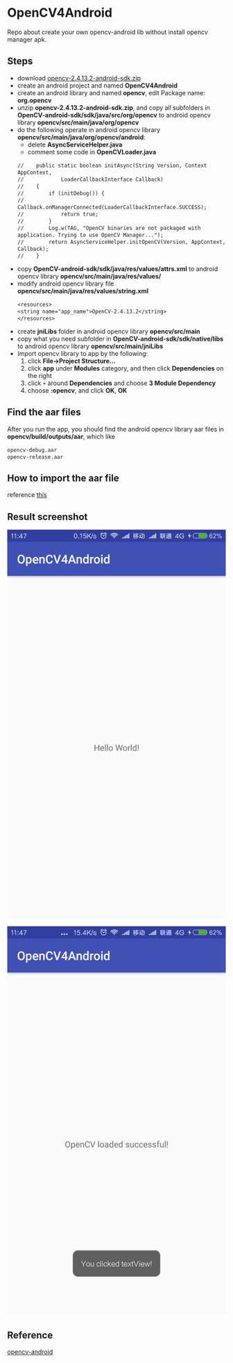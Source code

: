 # OpenCV4Android
Repo about create your own opencv-android lib without install opencv manager apk.

## Steps

- download [opencv-2.4.13.2-android-sdk.zip](https://sourceforge.net/projects/opencvlibrary/files/opencv-android/2.4.13/opencv-2.4.13.2-android-sdk.zip/download)
- create an android project and named **OpenCV4Android**
- create an android library and named **opencv**, edit Package name: **org.opencv**
- unzip **opencv-2.4.13.2-android-sdk.zip**, and copy all subfolders in **OpenCV-android-sdk/sdk/java/src/org/opencv** to android opencv library **opencv/src/main/java/org/opencv**
- do the following operate in android opencv library **opencv/src/main/java/org/opencv/android**:
    - delete **AsyncServiceHelper.java**
    - comment some code in **OpenCVLoader.java**
    ```
    //    public static boolean initAsync(String Version, Context AppContext,
    //            LoaderCallbackInterface Callback)
    //    {
    //        if (initDebug()) {
    //            Callback.onManagerConnected(LoaderCallbackInterface.SUCCESS);
    //            return true;
    //        }
    //        Log.w(TAG, "OpenCV binaries are not packaged with application. Trying to use OpenCV Manager...");
    //        return AsyncServiceHelper.initOpenCV(Version, AppContext, Callback);
    //    }
    ```
- copy **OpenCV-android-sdk/sdk/java/res/values/attrs.xml** to android opencv library **opencv/src/main/java/res/values/**
- modify android opencv library file **opencv/src/main/java/res/values/string.xml**
  ```
  <resources>
  <string name="app_name">OpenCV-2.4.13.2</string>
  </resources>
  ```
- create **jniLibs** folder in android opencv library **opencv/src/main**
- copy what you need subfolder in **OpenCV-android-sdk/sdk/native/libs** to android opencv library **opencv/src/main/jniLibs**
- Import opencv library to app by the following:
    1. click **File->Project Structure...**
    2. click **app** under **Modules** category, and then click **Dependencies** on the right
    3. click `+` around **Dependencies** and choose **3 Module Dependency**
    4. choose **:opencv**, and click **OK**, **OK**

## Find the aar files

After you run the app, you should find the android opencv library aar files in **opencv/build/outputs/aar**, which like
```
opencv-debug.aar
opencv-release.aar
```

## How to import the aar file

reference [this](http://stackoverflow.com/questions/16682847/how-to-manually-include-external-aar-package-using-new-gradle-android-build-syst)

## Result screenshot

![start](./0.png)

![click](./1.png)

## Reference

[opencv-android](https://github.com/steveliles/opencv-android)
